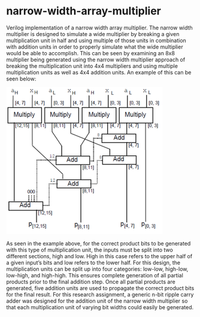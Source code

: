 # narrow-width-array-multiplier
Verilog implementation of a narrow width array multiplier. The narrow width multiplier is designed to simulate a wide multiplier by breaking a given multiplication unit in half and using multiple of those units in combination with addition units in order to properly simulate what the wide multiplier would be able to accomplish. This can be seen by examining an 8x8 multiplier being generated using the narrow width multiplier approach of breaking the multiplication unit into 4x4 multipliers and using multiple multiplication units as well as 4x4 addition units. An example of this can be seen below: 

![8x8 Narrow Width Array Multiplier](/8x8_narrow_width_array_multiplier.jpg?raw=true "Title")

As seen in the example above, for the correct product bits to be generated with this type of multiplication unit, the inputs must be split into two different sections, high and low. High in this case refers to the upper half of a given input’s bits and low refers to the lower half. For this design, the multiplication units can be split up into four categories: low-low, high-low, low-high, and high-high. This ensures complete generation of all partial products prior to the final addition step. Once all partial products are generated, five addition units are used to propagate the correct product bits for the final result. For this research assignment, a generic n-bit ripple carry adder was designed for the addition unit of the narrow width multiplier so that each multiplication unit of varying bit widths could easily be generated. 

